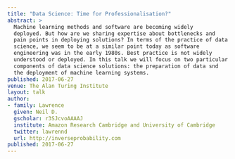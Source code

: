 ```yaml
---
title: "Data Science: Time for Professionalisation?"
abstract: >
  Machine learning methods and software are becoming widely
  deployed. But how are we sharing expertise about bottlenecks and
  pain points in deploying solutions? In terms of the practice of data
  science, we seem to be at a similar point today as software
  engineering was in the early 1980s. Best practice is not widely
  understood or deployed. In this talk we will focus on two particular
  components of data science solutions: the preparation of data snd
  the deployment of machine learning systems.
published: 2017-06-27
venue: The Alan Turing Institute
layout: talk
author:
- family: Lawrence
  given: Neil D.
  gscholar: r3SJcvoAAAAJ
  institute: Amazon Research Cambridge and University of Cambridge
  twitter: lawrennd
  url: http://inverseprobability.com
published: 2017-06-27
---
```

